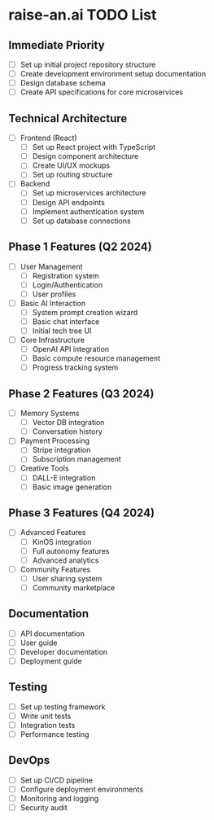 # raise-an.ai TODO List

## Immediate Priority
- [ ] Set up initial project repository structure
- [ ] Create development environment setup documentation
- [ ] Design database schema
- [ ] Create API specifications for core microservices

## Technical Architecture
- [ ] Frontend (React)
  - [ ] Set up React project with TypeScript
  - [ ] Design component architecture
  - [ ] Create UI/UX mockups
  - [ ] Set up routing structure
  
- [ ] Backend
  - [ ] Set up microservices architecture
  - [ ] Design API endpoints
  - [ ] Implement authentication system
  - [ ] Set up database connections

## Phase 1 Features (Q2 2024)
- [ ] User Management
  - [ ] Registration system
  - [ ] Login/Authentication
  - [ ] User profiles
  
- [ ] Basic AI Interaction
  - [ ] System prompt creation wizard
  - [ ] Basic chat interface
  - [ ] Initial tech tree UI
  
- [ ] Core Infrastructure
  - [ ] OpenAI API integration
  - [ ] Basic compute resource management
  - [ ] Progress tracking system

## Phase 2 Features (Q3 2024)
- [ ] Memory Systems
  - [ ] Vector DB integration
  - [ ] Conversation history
  
- [ ] Payment Processing
  - [ ] Stripe integration
  - [ ] Subscription management
  
- [ ] Creative Tools
  - [ ] DALL-E integration
  - [ ] Basic image generation

## Phase 3 Features (Q4 2024)
- [ ] Advanced Features
  - [ ] KinOS integration
  - [ ] Full autonomy features
  - [ ] Advanced analytics
  
- [ ] Community Features
  - [ ] User sharing system
  - [ ] Community marketplace
  
## Documentation
- [ ] API documentation
- [ ] User guide
- [ ] Developer documentation
- [ ] Deployment guide

## Testing
- [ ] Set up testing framework
- [ ] Write unit tests
- [ ] Integration tests
- [ ] Performance testing

## DevOps
- [ ] Set up CI/CD pipeline
- [ ] Configure deployment environments
- [ ] Monitoring and logging
- [ ] Security audit
